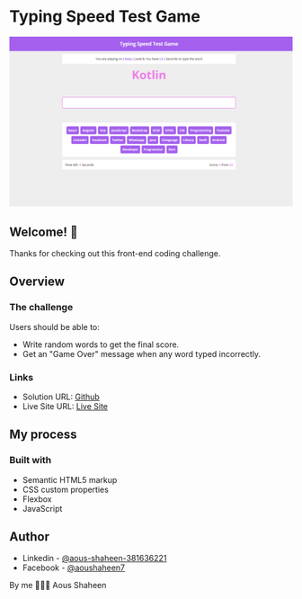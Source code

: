 # Typing Speed Test Game

![Design preview for the Clipboard landing page coding challenge](./images/desktop-preview.png)

## Welcome! 👋
Thanks for checking out this front-end coding challenge.

## Overview

### The challenge

Users should be able to:

- Write random words to get the final score.
- Get an "Game Over" message when any word typed incorrectly. 

### Links

- Solution URL: [Github](https://github.com/Shaheen121/Typing-Speed-Test-Game.git)
- Live Site URL: [Live Site](https://Shaheen121.github.io/Typing-Speed-Test-Game/)

## My process

### Built with

- Semantic HTML5 markup
- CSS custom properties
- Flexbox
- JavaScript


## Author

- Linkedin - [@aous-shaheen-381636221](https://www.linkedin.com/in/aous-shaheen-381636221/)
- Facebook - [@aoushaheen7](https://www.facebook.com/shaheen7tl/)

By me 🚀🚀🚀
Aous Shaheen
